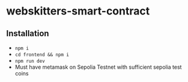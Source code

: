 # webskitters-smart-contract

## Installation

- `npm i`
- `cd frontend && npm i`
- `npm run dev`
- Must have metamask on Sepolia Testnet with sufficient sepolia test coins
